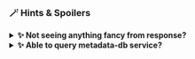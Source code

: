### 🪄 Hints & Spoilers

<details>
  <summary><b>✨ Not seeing anything fancy from response? </b></summary>
  <div>
    <div>Understand the cloud provider/platform and learn to query the metadata APIs and other internal services. For example <b>http://169.254.169.254/latest/meta-data/</b> for AWS, similarly <b>servicename.namespace.svc.cluster.local</b> for internal Kubernetes services 🙌</div>
  </div>
</details>

<details>
  <summary><b>✨ Able to query metadata-db service? </b></summary>
  <div>
    <div>There is another internal service running at http://metadata-db/latest/ which serves metadata as a microservice in the cluster. It might contains some useful juicy information 🎉</div>
  </div>
</details>
